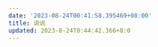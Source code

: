 ```yaml
---
date: '2023-08-24T00:41:58.395469+08:00'
title: 说说
updated: 2023-8-24T0:44:42.366+8:0
---
```

<div id="qexot"></div>
<script src="https://cdn.jsdelivr.net/npm/qexo-static@1.6.0/hexo/talks.js"></script>
<link rel="stylesheet" href="https://cdn.jsdelivr.net/npm/qexo-static@1.6.0/hexo/talks.css">
<script>showQexoTalks("qexot", "admin.blog-yukung.top", 5)</script>
